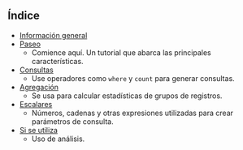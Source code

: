 
## Índice
* [Información general](../articles/application-insights/app-analytics.md)
* [Paseo](../articles/application-insights/app-analytics-tour.md)
  * Comience aquí. Un tutorial que abarca las principales características.
* [Consultas](../articles/application-insights/app-analytics-queries.md)
  * Use operadores como `where` y `count` para generar consultas.
* [Agregación](../articles/application-insights/app-analytics-aggregations.md)
  * Se usa para calcular estadísticas de grupos de registros.
* [Escalares](../articles/application-insights/app-analytics-scalars.md)
  * Números, cadenas y otras expresiones utilizadas para crear parámetros de consulta.
* [Si se utiliza](../articles/application-insights/app-analytics-using.md)
  * Uso de análisis.

<!---HONumber=AcomDC_0330_2016-->